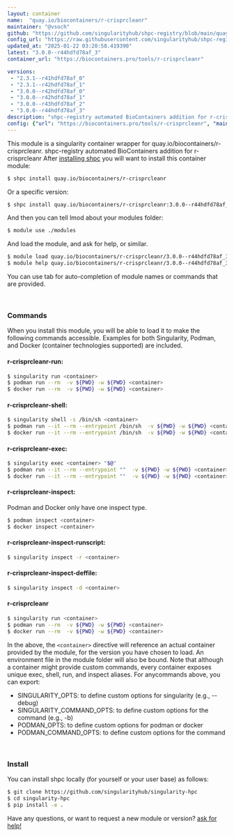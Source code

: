 ```yaml
---
layout: container
name:  "quay.io/biocontainers/r-crisprcleanr"
maintainer: "@vsoch"
github: "https://github.com/singularityhub/shpc-registry/blob/main/quay.io/biocontainers/r-crisprcleanr/container.yaml"
config_url: "https://raw.githubusercontent.com/singularityhub/shpc-registry/main/quay.io/biocontainers/r-crisprcleanr/container.yaml"
updated_at: "2025-01-22 03:20:58.419390"
latest: "3.0.0--r44hdfd78af_3"
container_url: "https://biocontainers.pro/tools/r-crisprcleanr"

versions:
 - "2.3.1--r41hdfd78af_0"
 - "2.3.1--r42hdfd78af_1"
 - "3.0.0--r42hdfd78af_0"
 - "3.0.0--r42hdfd78af_1"
 - "3.0.0--r43hdfd78af_2"
 - "3.0.0--r44hdfd78af_3"
description: "shpc-registry automated BioContainers addition for r-crisprcleanr"
config: {"url": "https://biocontainers.pro/tools/r-crisprcleanr", "maintainer": "@vsoch", "description": "shpc-registry automated BioContainers addition for r-crisprcleanr", "latest": {"3.0.0--r44hdfd78af_3": "sha256:b15593c0745cc7161288d8afe7c5171cbe6d818d503a642b17ffaf26a5b02f0f"}, "tags": {"2.3.1--r41hdfd78af_0": "sha256:6b6ac5be02b266bb7f645cea235f7a97abe00c8203424730de1dd04e54128eb1", "2.3.1--r42hdfd78af_1": "sha256:2bd10491471084d969f258316680bb9c93a3fcd16276e9b6ae4de8f5d590ad7e", "3.0.0--r42hdfd78af_0": "sha256:b9e21664b6e4cca1c13dda84622887e269cb5c39760bbcb84fa32bd49873d21b", "3.0.0--r42hdfd78af_1": "sha256:338862ffb97d96c21a241d802258f5f4a535c264bfbce6df6c8cc0380ad33df8", "3.0.0--r43hdfd78af_2": "sha256:b72ef583ecbc419f021f02dedc9adc835a29eab482bf4275a23c577b08f4be3f", "3.0.0--r44hdfd78af_3": "sha256:b15593c0745cc7161288d8afe7c5171cbe6d818d503a642b17ffaf26a5b02f0f"}, "docker": "quay.io/biocontainers/r-crisprcleanr"}
---
```


This module is a singularity container wrapper for quay.io/biocontainers/r-crisprcleanr.
shpc-registry automated BioContainers addition for r-crisprcleanr
After [installing shpc](#install) you will want to install this container module:


```bash
$ shpc install quay.io/biocontainers/r-crisprcleanr
```

Or a specific version:

```bash
$ shpc install quay.io/biocontainers/r-crisprcleanr:3.0.0--r44hdfd78af_3
```

And then you can tell lmod about your modules folder:

```bash
$ module use ./modules
```

And load the module, and ask for help, or similar.

```bash
$ module load quay.io/biocontainers/r-crisprcleanr/3.0.0--r44hdfd78af_3
$ module help quay.io/biocontainers/r-crisprcleanr/3.0.0--r44hdfd78af_3
```

You can use tab for auto-completion of module names or commands that are provided.

<br>

### Commands

When you install this module, you will be able to load it to make the following commands accessible.
Examples for both Singularity, Podman, and Docker (container technologies supported) are included.

#### r-crisprcleanr-run:

```bash
$ singularity run <container>
$ podman run --rm  -v ${PWD} -w ${PWD} <container>
$ docker run --rm  -v ${PWD} -w ${PWD} <container>
```

#### r-crisprcleanr-shell:

```bash
$ singularity shell -s /bin/sh <container>
$ podman run --it --rm --entrypoint /bin/sh  -v ${PWD} -w ${PWD} <container>
$ docker run --it --rm --entrypoint /bin/sh  -v ${PWD} -w ${PWD} <container>
```

#### r-crisprcleanr-exec:

```bash
$ singularity exec <container> "$@"
$ podman run --it --rm --entrypoint ""  -v ${PWD} -w ${PWD} <container> "$@"
$ docker run --it --rm --entrypoint ""  -v ${PWD} -w ${PWD} <container> "$@"
```

#### r-crisprcleanr-inspect:

Podman and Docker only have one inspect type.

```bash
$ podman inspect <container>
$ docker inspect <container>
```

#### r-crisprcleanr-inspect-runscript:

```bash
$ singularity inspect -r <container>
```

#### r-crisprcleanr-inspect-deffile:

```bash
$ singularity inspect -d <container>
```



#### r-crisprcleanr

```bash
$ singularity run <container>
$ podman run --rm  -v ${PWD} -w ${PWD} <container>
$ docker run --rm  -v ${PWD} -w ${PWD} <container>
```


In the above, the `<container>` directive will reference an actual container provided
by the module, for the version you have chosen to load. An environment file in the
module folder will also be bound. Note that although a container
might provide custom commands, every container exposes unique exec, shell, run, and
inspect aliases. For anycommands above, you can export:

 - SINGULARITY_OPTS: to define custom options for singularity (e.g., --debug)
 - SINGULARITY_COMMAND_OPTS: to define custom options for the command (e.g., -b)
 - PODMAN_OPTS: to define custom options for podman or docker
 - PODMAN_COMMAND_OPTS: to define custom options for the command

<br>

### Install

You can install shpc locally (for yourself or your user base) as follows:

```bash
$ git clone https://github.com/singularityhub/singularity-hpc
$ cd singularity-hpc
$ pip install -e .
```

Have any questions, or want to request a new module or version? [ask for help!](https://github.com/singularityhub/singularity-hpc/issues)